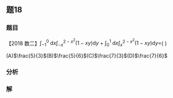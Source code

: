 ## 题18
### 题目
【2018 数二】${\int }_{-1}^{0}\mathrm{\;d}x{\int }_{-x}^{2 - {x}^{2}}( {1 - {xy}}) \mathrm{d}y + {\int }_{0}^{1}\mathrm{\;d}x{\int }_{x}^{2 - {x}^{2}}( {1 - {xy}}) \mathrm{d}y =$(   )

(A)$\frac{5}{3}$(B)$\frac{5}{6}$(C)$\frac{7}{3}$(D)$\frac{7}{6}$
### 分析

### 解